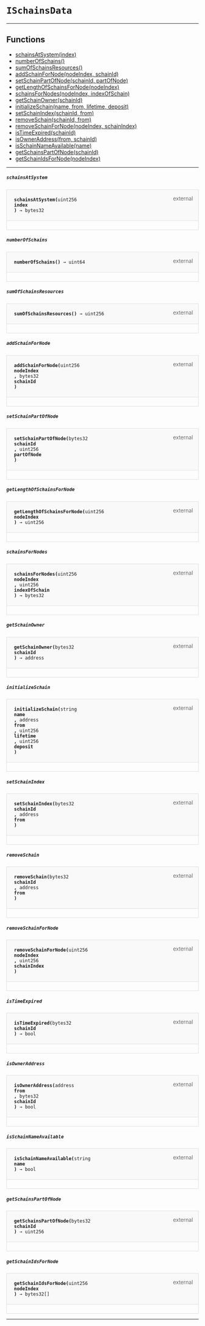 # `ISchainsData`



--- 


## Functions

- [schainsAtSystem(index)](#schainsAtSystem)
- [numberOfSchains()](#numberOfSchains)
- [sumOfSchainsResources()](#sumOfSchainsResources)
- [addSchainForNode(nodeIndex, schainId)](#addSchainForNode)
- [setSchainPartOfNode(schainId, partOfNode)](#setSchainPartOfNode)
- [getLengthOfSchainsForNode(nodeIndex)](#getLengthOfSchainsForNode)
- [schainsForNodes(nodeIndex, indexOfSchain)](#schainsForNodes)
- [getSchainOwner(schainId)](#getSchainOwner)
- [initializeSchain(name, from, lifetime, deposit)](#initializeSchain)
- [setSchainIndex(schainId, from)](#setSchainIndex)
- [removeSchain(schainId, from)](#removeSchain)
- [removeSchainForNode(nodeIndex, schainIndex)](#removeSchainForNode)
- [isTimeExpired(schainId)](#isTimeExpired)
- [isOwnerAddress(from, schainId)](#isOwnerAddress)
- [isSchainNameAvailable(name)](#isSchainNameAvailable)
- [getSchainsPartOfNode(schainId)](#getSchainsPartOfNode)
- [getSchainIdsForNode(nodeIndex)](#getSchainIdsForNode)

--- 




##### `schainsAtSystem`

<div class="funcnameschainsAtSystem contract-function">
<h4 id="schainsAtSystem">
<code>schainsAtSystem(<span class="var-type">uint256</span>
index
)<span class="var-type"> → bytes32</span></code>
<span class="item">external</span>
</h4>
<div class="description">


</div>
</div>

##### `numberOfSchains`

<div class="funcnamenumberOfSchains contract-function">
<h4 id="numberOfSchains">
<code>numberOfSchains()<span class="var-type"> → uint64</span></code>
<span class="item">external</span>
</h4>
<div class="description">


</div>
</div>

##### `sumOfSchainsResources`

<div class="funcnamesumOfSchainsResources contract-function">
<h4 id="sumOfSchainsResources">
<code>sumOfSchainsResources()<span class="var-type"> → uint256</span></code>
<span class="item">external</span>
</h4>
<div class="description">


</div>
</div>

##### `addSchainForNode`

<div class="funcnameaddSchainForNode contract-function">
<h4 id="addSchainForNode">
<code>addSchainForNode(<span class="var-type">uint256</span>
nodeIndex
, <span class="var-type">bytes32</span>
schainId
)<span class="var-type"></span></code>
<span class="item">external</span>
</h4>
<div class="description">


</div>
</div>

##### `setSchainPartOfNode`

<div class="funcnamesetSchainPartOfNode contract-function">
<h4 id="setSchainPartOfNode">
<code>setSchainPartOfNode(<span class="var-type">bytes32</span>
schainId
, <span class="var-type">uint256</span>
partOfNode
)<span class="var-type"></span></code>
<span class="item">external</span>
</h4>
<div class="description">


</div>
</div>

##### `getLengthOfSchainsForNode`

<div class="funcnamegetLengthOfSchainsForNode contract-function">
<h4 id="getLengthOfSchainsForNode">
<code>getLengthOfSchainsForNode(<span class="var-type">uint256</span>
nodeIndex
)<span class="var-type"> → uint256</span></code>
<span class="item">external</span>
</h4>
<div class="description">


</div>
</div>

##### `schainsForNodes`

<div class="funcnameschainsForNodes contract-function">
<h4 id="schainsForNodes">
<code>schainsForNodes(<span class="var-type">uint256</span>
nodeIndex
, <span class="var-type">uint256</span>
indexOfSchain
)<span class="var-type"> → bytes32</span></code>
<span class="item">external</span>
</h4>
<div class="description">


</div>
</div>

##### `getSchainOwner`

<div class="funcnamegetSchainOwner contract-function">
<h4 id="getSchainOwner">
<code>getSchainOwner(<span class="var-type">bytes32</span>
schainId
)<span class="var-type"> → address</span></code>
<span class="item">external</span>
</h4>
<div class="description">


</div>
</div>

##### `initializeSchain`

<div class="funcnameinitializeSchain contract-function">
<h4 id="initializeSchain">
<code>initializeSchain(<span class="var-type">string</span>
name
, <span class="var-type">address</span>
from
, <span class="var-type">uint256</span>
lifetime
, <span class="var-type">uint256</span>
deposit
)<span class="var-type"></span></code>
<span class="item">external</span>
</h4>
<div class="description">


</div>
</div>

##### `setSchainIndex`

<div class="funcnamesetSchainIndex contract-function">
<h4 id="setSchainIndex">
<code>setSchainIndex(<span class="var-type">bytes32</span>
schainId
, <span class="var-type">address</span>
from
)<span class="var-type"></span></code>
<span class="item">external</span>
</h4>
<div class="description">


</div>
</div>

##### `removeSchain`

<div class="funcnameremoveSchain contract-function">
<h4 id="removeSchain">
<code>removeSchain(<span class="var-type">bytes32</span>
schainId
, <span class="var-type">address</span>
from
)<span class="var-type"></span></code>
<span class="item">external</span>
</h4>
<div class="description">


</div>
</div>

##### `removeSchainForNode`

<div class="funcnameremoveSchainForNode contract-function">
<h4 id="removeSchainForNode">
<code>removeSchainForNode(<span class="var-type">uint256</span>
nodeIndex
, <span class="var-type">uint256</span>
schainIndex
)<span class="var-type"></span></code>
<span class="item">external</span>
</h4>
<div class="description">


</div>
</div>

##### `isTimeExpired`

<div class="funcnameisTimeExpired contract-function">
<h4 id="isTimeExpired">
<code>isTimeExpired(<span class="var-type">bytes32</span>
schainId
)<span class="var-type"> → bool</span></code>
<span class="item">external</span>
</h4>
<div class="description">


</div>
</div>

##### `isOwnerAddress`

<div class="funcnameisOwnerAddress contract-function">
<h4 id="isOwnerAddress">
<code>isOwnerAddress(<span class="var-type">address</span>
from
, <span class="var-type">bytes32</span>
schainId
)<span class="var-type"> → bool</span></code>
<span class="item">external</span>
</h4>
<div class="description">


</div>
</div>

##### `isSchainNameAvailable`

<div class="funcnameisSchainNameAvailable contract-function">
<h4 id="isSchainNameAvailable">
<code>isSchainNameAvailable(<span class="var-type">string</span>
name
)<span class="var-type"> → bool</span></code>
<span class="item">external</span>
</h4>
<div class="description">


</div>
</div>

##### `getSchainsPartOfNode`

<div class="funcnamegetSchainsPartOfNode contract-function">
<h4 id="getSchainsPartOfNode">
<code>getSchainsPartOfNode(<span class="var-type">bytes32</span>
schainId
)<span class="var-type"> → uint256</span></code>
<span class="item">external</span>
</h4>
<div class="description">


</div>
</div>

##### `getSchainIdsForNode`

<div class="funcnamegetSchainIdsForNode contract-function">
<h4 id="getSchainIdsForNode">
<code>getSchainIdsForNode(<span class="var-type">uint256</span>
nodeIndex
)<span class="var-type"> → bytes32[]</span></code>
<span class="item">external</span>
</h4>
<div class="description">


</div>
</div>

--- 


<style>
    .contract-function {
        border-radius: var(--border-radius);
        border: solid 1px #ddd;
        max-width: 90vw;
        padding: 0;
        margin-top: 1em;
        margin-bottom: 1em;
        word-wrap: break-word;
    }

    .contract-function h4 {
        display: -webkit-box;
        display: -ms-flexbox;
        display: flex;
        -webkit-box-orient: horizontal;
        -webkit-box-direction: normal;
        -ms-flex-direction: row;
        flex-direction: row;
        -webkit-box-pack: justify;
        -ms-flex-pack: justify;
        justify-content: space-between;
        -ms-flex-line-pack: start;
        align-content: flex-start;
        padding: 0;
        margin: 1em;
        margin-bottom: 2em;
        position: relative;
        font-size: inherit;
    }

    .contract-function h4::before {
        content: "";
        display: block;
        position: absolute;
        height: 100%;
        width: 100%;
        -webkit-box-sizing: content-box;
        box-sizing: content-box;
        padding: 1em;
        margin: -1em;
        z-index: -10;
        background-color: #f9f9fa;
        border-bottom: solid 1px #ddd;
    }
    .anchor {
        display: inline-block;
        height: 1em;
        margin-left: -25px;
        opacity: 0;
        position: absolute;
        transition: opacity var(--transition-speed-sm) var(--transition-timing);
    }

    .contract-function h4 code {
        color: inherit;
        background-color: transparent;
        padding: 5px
    }

    .contract-function h4 .item {
        font-weight: 300;
        opacity: .8;
    }

    .contract-function .description{
        margin-left: 20px;
        padding: 5px
    }

    .contract-function .var-type {
         font-weight: 300;
    }
</style>
